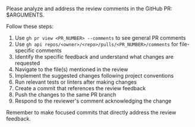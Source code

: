 Please analyze and address the review comments in the GitHub PR: $ARGUMENTS.

Follow these steps:

1. Use `gh pr view <PR_NUMBER> --comments` to see general PR comments
2. Use `gh api repos/<owner>/<repo>/pulls/<PR_NUMBER>/comments` for file-specific comments
3. Identify the specific feedback and understand what changes are requested
4. Navigate to the file(s) mentioned in the review
5. Implement the suggested changes following project conventions
6. Run relevant tests or linters after making changes
7. Create a commit that references the review feedback
8. Push the changes to the same PR branch
9. Respond to the reviewer's comment acknowledging the change

Remember to make focused commits that directly address the review feedback.